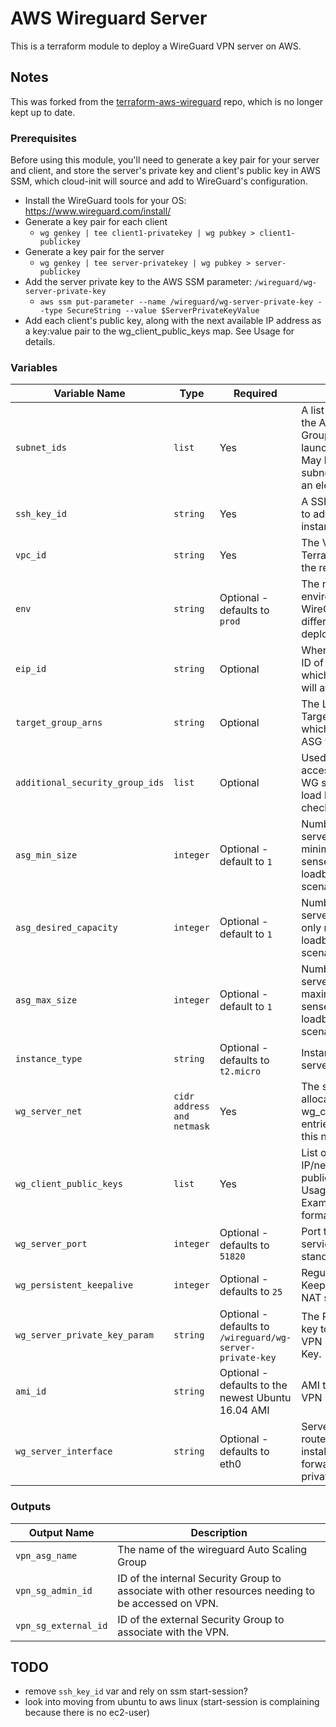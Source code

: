 # AWS Wireguard Server

This is a terraform module to deploy a WireGuard VPN server on AWS.

## Notes

This was forked from the [terraform-aws-wireguard](https://github.com/jmhale/terraform-aws-wireguard) repo, which is no
longer kept up to date.

### Prerequisites

Before using this module, you'll need to generate a key pair for your server and client, and store the server's private
key and client's public key in AWS SSM, which cloud-init will source and add to WireGuard's configuration.

- Install the WireGuard tools for your OS: https://www.wireguard.com/install/
- Generate a key pair for each client
    - `wg genkey | tee client1-privatekey | wg pubkey > client1-publickey`
- Generate a key pair for the server
    - `wg genkey | tee server-privatekey | wg pubkey > server-publickey`
- Add the server private key to the AWS SSM parameter: `/wireguard/wg-server-private-key`
    - `aws ssm put-parameter --name /wireguard/wg-server-private-key --type SecureString --value $ServerPrivateKeyValue`
- Add each client's public key, along with the next available IP address as a key:value pair to the
  wg_client_public_keys map. See Usage for details.

### Variables

| Variable Name                   | Type                       | Required                                                  | Description                                                                                                                              |
|---------------------------------|----------------------------|-----------------------------------------------------------|------------------------------------------------------------------------------------------------------------------------------------------|
| `subnet_ids`                    | `list`                     | Yes                                                       | A list of subnets for the Autoscaling Group to use for launching instances. May be a single subnet, but it must be an element in a list. |
| `ssh_key_id`                    | `string`                   | Yes                                                       | A SSH public key ID to add to the VPN instance.                                                                                          |
| `vpc_id`                        | `string`                   | Yes                                                       | The VPC ID in which Terraform will launch the resources.                                                                                 |
| `env`                           | `string`                   | Optional - defaults to `prod`                             | The name of environment for WireGuard. Used to differentiate multiple deployments.                                                       |
| `eip_id`                        | `string`                   | Optional                                                  | When specified, the ID of the Elastic IP to which the VPN server will attach.                                                            |
| `target_group_arns`             | `string`                   | Optional                                                  | The Load balancer Target Group to which the vpn server ASG will attach.                                                                  |
| `additional_security_group_ids` | `list`                     | Optional                                                  | Used to allow added access to reach the WG servers or allow load balancer health checks.                                                 |
| `asg_min_size`                  | `integer`                  | Optional - default to `1`                                 | Number of VPN servers to permit minimum, only makes sense in loadbalanced scenario.                                                      |
| `asg_desired_capacity`          | `integer`                  | Optional - default to `1`                                 | Number of VPN servers to maintain, only makes sense in loadbalanced scenario.                                                            |
| `asg_max_size`                  | `integer`                  | Optional - default to `1`                                 | Number of VPN servers to permit maximum, only makes sense in loadbalanced scenario.                                                      |
| `instance_type`                 | `string`                   | Optional - defaults to `t2.micro`                         | Instance Size of VPN server.                                                                                                             |
| `wg_server_net`                 | `cidr address and netmask` | Yes                                                       | The server ip allocation and net - wg_client_public_keys entries MUST be in this netmask range.                                          |
| `wg_client_public_keys`         | `list`                     | Yes                                                       | List of maps of client IP/netmasks and public keys. See Usage for details. See Examples for formatting.                                  |
| `wg_server_port`                | `integer`                  | Optional - defaults to `51820`                            | Port to run wireguard service on, wireguard standard is 51820.                                                                           |
| `wg_persistent_keepalive`       | `integer`                  | Optional - defaults to `25`                               | Regularity of Keepalives, useful for NAT stability.                                                                                      |
| `wg_server_private_key_param`   | `string`                   | Optional - defaults to `/wireguard/wg-server-private-key` | The Parameter Store key to use for the VPN server Private Key.                                                                           |
| `ami_id`                        | `string`                   | Optional - defaults to the newest Ubuntu 16.04 AMI        | AMI to use for the VPN server.                                                                                                           |
| `wg_server_interface`           | `string`                   | Optional - defaults to eth0                               | Server interface to route traffic to for installations forwarding traffic to private networks.                                           |

### Outputs

| Output Name          | Description                                                                                        |
|----------------------|----------------------------------------------------------------------------------------------------|
| `vpn_asg_name`       | The name of the wireguard Auto Scaling Group                                                       |
| `vpn_sg_admin_id`    | ID of the internal Security Group to associate with other resources needing to be accessed on VPN. |
| `vpn_sg_external_id` | ID of the external Security Group to associate with the VPN.                                       |

## TODO

- remove `ssh_key_id` var and rely on ssm start-session?
- look into moving from ubuntu to aws linux (start-session is complaining because there is no ec2-user)
